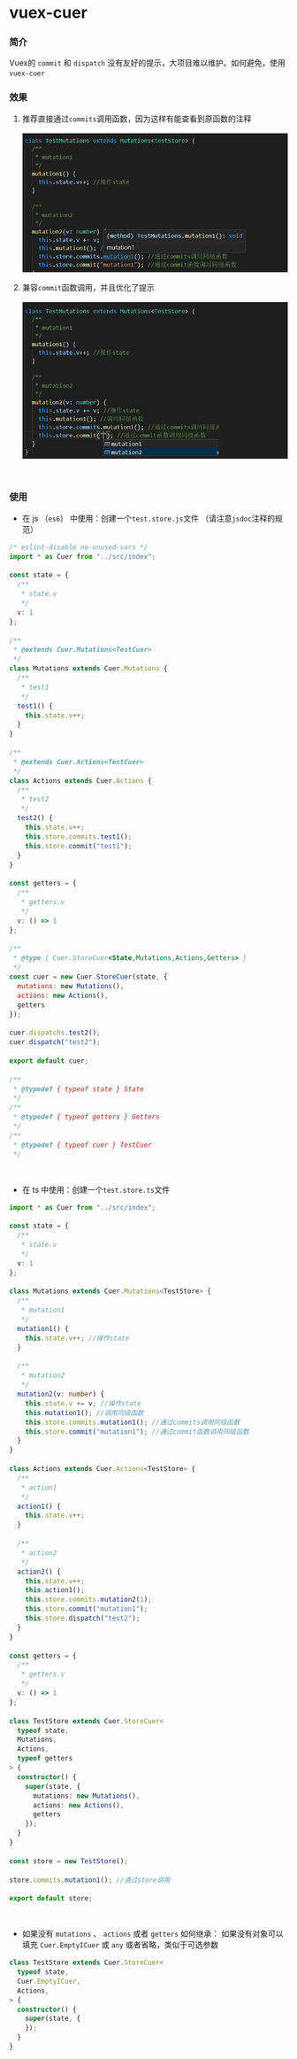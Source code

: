 # vuex-cuer

### 简介
Vuex的 `commit` 和 `dispatch` 没有友好的提示，大项目难以维护。如何避免，使用 `vuex-cuer`
<br>

### 效果
1. 推荐直接通过`commits`调用函数，因为这样有能查看到原函数的注释<br><br>
![Image text](./result/1.png)<br>

2. 兼容`commit`函数调用，并且优化了提示<br><br>
![Image text](./result/2.png)<br>
<br>

### 使用
- 在 js （`es6`） 中使用：创建一个`test.store.js`文件
（请注意`jsdoc`注释的规范）
```javascript
/* eslint-disable no-unused-vars */
import * as Cuer from "../src/index";

const state = {
  /**
   * state.v
   */
  v: 1
};

/**
 * @extends Cuer.Mutations<TestCuer>
 */
class Mutations extends Cuer.Mutations {
  /**
   * test1
   */
  test1() {
    this.state.v++;
  }
}

/**
 * @extends Cuer.Actions<TestCuer>
 */
class Actions extends Cuer.Actions {
  /**
   * test2
   */
  test2() {
    this.state.v++;
    this.store.commits.test1();
    this.store.commit("test1");
  }
}

const getters = {
  /**
   * getters.v
   */
  v: () => 1
};

/**
 * @type { Cuer.StoreCuer<State,Mutations,Actions,Getters> }
 */
const cuer = new Cuer.StoreCuer(state, {
  mutations: new Mutations(),
  actions: new Actions(),
  getters
});

cuer.dispatchs.test2();
cuer.dispatch("test2");

export default cuer;

/**
 * @typedef { typeof state } State
 */
/**
 * @typedef { typeof getters } Getters
 */
/**
 * @typedef { typeof cuer } TestCuer
 */

```
<br>





- 在 ts 中使用：创建一个`test.store.ts`文件
```typescript
import * as Cuer from "../src/index";

const state = {
  /**
   * state.v
   */
  v: 1
};

class Mutations extends Cuer.Mutations<TestStore> {
  /**
   * mutation1
   */
  mutation1() {
    this.state.v++; //操作state
  }

  /**
   * mutation2
   */
  mutation2(v: number) {
    this.state.v += v; //操作state
    this.mutation1(); //调用同级函数
    this.store.commits.mutation1(); //通过commits调用同级函数
    this.store.commit("mutation1"); //通过commit函数调用同级函数
  }
}

class Actions extends Cuer.Actions<TestStore> {
  /**
   * action1
   */
  action1() {
    this.state.v++;
  }

  /**
   * action2
   */
  action2() {
    this.state.v++;
    this.action1();
    this.store.commits.mutation2(1);
    this.store.commit("mutation1");
    this.store.dispatch("test2");
  }
}

const getters = {
  /**
   * getters.v
   */
  v: () => 1
};

class TestStore extends Cuer.StoreCuer<
  typeof state,
  Mutations,
  Actions,
  typeof getters
> {
  constructor() {
    super(state, {
      mutations: new Mutations(),
      actions: new Actions(),
      getters
    });
  }
}

const store = new TestStore();

store.commits.mutation1(); //通过store调用

export default store;

```
<br>



- 如果没有 `mutations` 、 `actions` 或者 `getters` 如何继承：
如果没有对象可以填充 `Cuer.EmptyICuer` 或 `any` 或者省略，类似于可选参数
```typescript
class TestStore extends Cuer.StoreCuer<
  typeof state,
  Cuer.EmptyICuer,
  Actions,
> {
  constructor() {
    super(state, {
    });
  }
}
```
<br>
